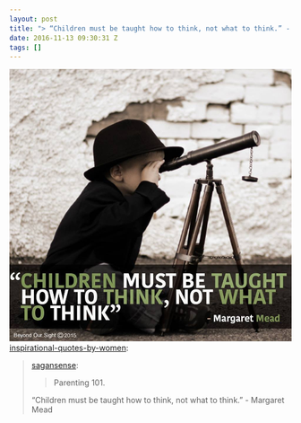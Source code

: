 ```yaml
---
layout: post
title: "> “Children must be taught how to think, not what to think.” - Margaret Mead"
date: 2016-11-13 09:30:31 Z
tags: []
---
```

![](/media/2016/11/153119098638.jpg)
[inspirational-quotes-by-women](http://inspirational-quotes-by-women.tumblr.com/post/138161946452):

> [sagansense](http://sagansense.tumblr.com/post/137514816405):
> 
> > Parenting 101. 
> 
> “Children must be taught how to think, not what to think.” - Margaret Mead

